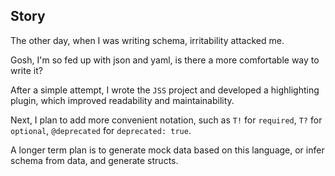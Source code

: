 ## Story

The other day, when I was writing schema, irritability attacked me.

Gosh, I'm so fed up with json and yaml, is there a more comfortable way to write it?

After a simple attempt, I wrote the `JSS` project and developed a highlighting plugin, which improved readability and maintainability.

Next, I plan to add more convenient notation, such as `T!` for `required`, `T?` for `optional`, `@deprecated` for `deprecated: true`.

A longer term plan is to generate mock data based on this language, or infer schema from data, and generate structs.
